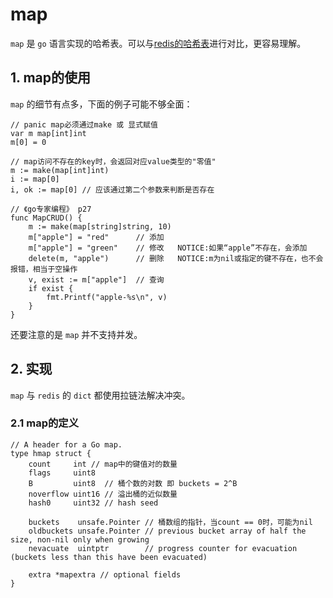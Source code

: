 # map
`map` 是 `go` 语言实现的哈希表。可以与[redis的哈希表](https://github.com/willshS/redis-/blob/main/datastruct/dict.md)进行对比，更容易理解。

## 1. map的使用
`map` 的细节有点多，下面的例子可能不够全面：
```
// panic map必须通过make 或 显式赋值
var m map[int]int
m[0] = 0

// map访问不存在的key时，会返回对应value类型的"零值"
m := make(map[int]int)
i := map[0]
i, ok := map[0] // 应该通过第二个参数来判断是否存在

// 《go专家编程》 p27
func MapCRUD() {
	m := make(map[string]string, 10)
	m["apple"] = "red"		// 添加
	m["apple"] = "green"	// 修改   NOTICE:如果“apple”不存在，会添加
	delete(m, "apple")		// 删除   NOTICE:m为nil或指定的键不存在，也不会报错，相当于空操作
	v, exist := m["apple"]	// 查询
	if exist {
		fmt.Printf("apple-%s\n", v)
	}
}
```
还要注意的是 `map` 并不支持并发。

## 2. 实现
`map` 与 `redis` 的 `dict` 都使用拉链法解决冲突。

### 2.1 map的定义
```
// A header for a Go map.
type hmap struct {
	count     int // map中的键值对的数量
	flags     uint8
	B         uint8  // 桶个数的对数 即 buckets = 2^B
	noverflow uint16 // 溢出桶的近似数量
	hash0     uint32 // hash seed

	buckets    unsafe.Pointer // 桶数组的指针，当count == 0时，可能为nil
	oldbuckets unsafe.Pointer // previous bucket array of half the size, non-nil only when growing
	nevacuate  uintptr        // progress counter for evacuation (buckets less than this have been evacuated)

	extra *mapextra // optional fields
}
```
